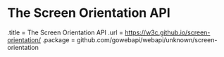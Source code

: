# The Screen Orientation API

.title = The Screen Orientation API
.url = <https://w3c.github.io/screen-orientation/>
.package = github.com/gowebapi/webapi/unknown/screen-orientation
